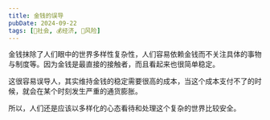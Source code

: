 ```yaml
---
title: 金钱的误导
pubDate: 2024-09-22
tags: [👫社会, 💰经济, 🌋风险]
---
```


金钱抹除了人们眼中的世界多样性复杂性，人们容易依赖金钱而不关注具体的事物与制度等。因为金钱是最直接的接触者，而且看起来也很简单稳定。

这很容易误导人，其实维持金钱的稳定需要很高的成本，当这个成本支付不了的时候，就会在某个时刻发生严重的通货膨胀。

所以，人们还是应该以多样化的心态看待和处理这个复杂的世界比较安全。
